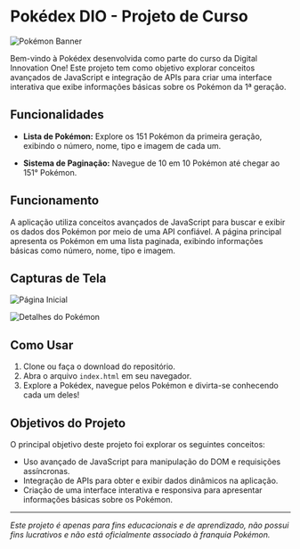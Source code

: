 # Pokédex DIO - Projeto de Curso

![Pokémon Banner](link_para_imagem_banner.jpg)

Bem-vindo à Pokédex desenvolvida como parte do curso da Digital Innovation One! Este projeto tem como objetivo explorar conceitos avançados de JavaScript e integração de APIs para criar uma interface interativa que exibe informações básicas sobre os Pokémon da 1ª geração.

## Funcionalidades

- **Lista de Pokémon:** Explore os 151 Pokémon da primeira geração, exibindo o número, nome, tipo e imagem de cada um.

- **Sistema de Paginação:** Navegue de 10 em 10 Pokémon até chegar ao 151° Pokémon.

## Funcionamento

A aplicação utiliza conceitos avançados de JavaScript para buscar e exibir os dados dos Pokémon por meio de uma API confiável. A página principal apresenta os Pokémon em uma lista paginada, exibindo informações básicas como número, nome, tipo e imagem.

## Capturas de Tela

![Página Inicial](link_para_imagem_home.jpg)

![Detalhes do Pokémon](link_para_imagem_detalhes.jpg)

## Como Usar

1. Clone ou faça o download do repositório.
2. Abra o arquivo `index.html` em seu navegador.
3. Explore a Pokédex, navegue pelos Pokémon e divirta-se conhecendo cada um deles!

## Objetivos do Projeto

O principal objetivo deste projeto foi explorar os seguintes conceitos:

- Uso avançado de JavaScript para manipulação do DOM e requisições assíncronas.
- Integração de APIs para obter e exibir dados dinâmicos na aplicação.
- Criação de uma interface interativa e responsiva para apresentar informações básicas sobre os Pokémon.

---

*Este projeto é apenas para fins educacionais e de aprendizado, não possui fins lucrativos e não está oficialmente associado à franquia Pokémon.*
